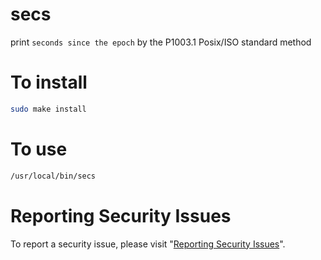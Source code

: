 # secs

print `seconds since the epoch` by the P1003.1 Posix/ISO standard method


# To install

```sh
sudo make install
```


# To use

```sh
/usr/local/bin/secs
```


# Reporting Security Issues

To report a security issue, please visit "[Reporting Security Issues](https://github.com/lcn2/secs/security/policy)".
